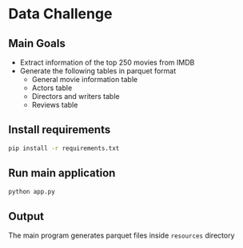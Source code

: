 # Data Challenge

## Main Goals

* Extract information of the top 250 movies from IMDB
* Generate the following tables in parquet format
  * General movie information table
  * Actors table
  * Directors and writers table
  * Reviews table

## Install requirements

```bash
pip install -r requirements.txt
```

## Run main application

```bash
python app.py
```

## Output

The main program generates parquet files inside `resources` directory
